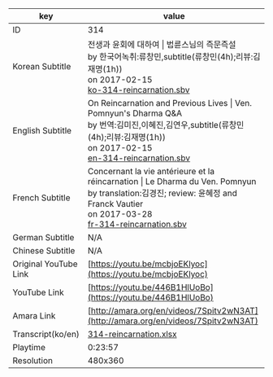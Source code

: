 |  key  |  value  |
|-------|---------|
| ID            | 314 |
| Korean Subtitle | 전생과 윤회에 대하여 \| 법륜스님의 즉문즉설<br>by 한국어녹취:류창민,subtitle(류창민(4h);리뷰:김재명(1h))<br>on 2017-02-15<br>[ko-314-reincarnation.sbv](https://github.com/jungtosociety/dharma-qna/raw/master/sub/314/ko-314-reincarnation.sbv)<br>|
| English Subtitle | On Reincarnation and Previous Lives  \| Ven. Pomnyun's Dharma Q&A<br>by 번역:김미진,이혜진,김연우,subtitle(류창민(4h);리뷰:김재명(1h))<br>on 2017-02-15<br>[en-314-reincarnation.sbv](https://github.com/jungtosociety/dharma-qna/raw/master/sub/314/en-314-reincarnation.sbv)<br>|
| French Subtitle | Concernant la vie antérieure et la réincarnation \| Le Dharma du Ven. Pomnyun<br>by translation:김경진; review: 윤혜정 and Franck Vautier<br>on 2017-03-28<br>[fr-314-reincarnation.sbv](https://github.com/jungtosociety/dharma-qna/raw/master/sub/314/fr-314-reincarnation.sbv)<br>|
| German Subtitle | N/A |
| Chinese Subtitle | N/A |
| Original YouTube Link  | [https://youtu.be/mcbjoEKlyoc](https://youtu.be/mcbjoEKlyoc) |
| YouTube Link  | [https://youtu.be/446B1HlUoBo](https://youtu.be/446B1HlUoBo) |
| Amara Link    | [http://amara.org/en/videos/7Spitv2wN3AT](http://amara.org/en/videos/7Spitv2wN3AT) |
| Transcript(ko/en) | [314-reincarnation.xlsx](https://github.com/jungtosociety/dharma-qna/raw/master/sub/314/314-reincarnation.xlsx) |
| Playtime | 0:23:57 |
| Resolution | 480x360|
